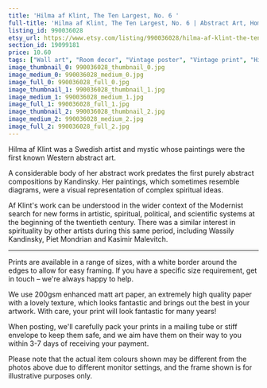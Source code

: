 ```yaml
---
title: 'Hilma af Klint, The Ten Largest, No. 6 '
full-title: 'Hilma af Klint, The Ten Largest, No. 6 | Abstract Art, Home Decor, Fine Art Reproduction | Wall art poster print | Modernist'
listing_id: 990036028
etsy_url: https://www.etsy.com/listing/990036028/hilma-af-klint-the-ten-largest-no-6?utm_source=site&utm_medium=api&utm_campaign=api
section_id: 19099181
price: 10.60
tags: ["Wall art", "Room decor", "Vintage poster", "Vintage print", "High quality print", "Hilma af Klint", "Fine art print", "Swedish", "Spiritual", "Modern art", "Modernism", "Art reproduction", "Nonobjective art"]
image_thumbnail_0: 990036028_thumbnail_0.jpg
image_medium_0: 990036028_medium_0.jpg
image_full_0: 990036028_full_0.jpg
image_thumbnail_1: 990036028_thumbnail_1.jpg
image_medium_1: 990036028_medium_1.jpg
image_full_1: 990036028_full_1.jpg
image_thumbnail_2: 990036028_thumbnail_2.jpg
image_medium_2: 990036028_medium_2.jpg
image_full_2: 990036028_full_2.jpg
---
```

Hilma af Klint was a Swedish artist and mystic whose paintings were the first known Western abstract art. 

A considerable body of her abstract work predates the first purely abstract compositions by Kandinsky. Her paintings, which sometimes resemble diagrams, were a visual representation of complex spiritual ideas.

Af Klint&#39;s work can be understood in the wider context of the Modernist search for new forms in artistic, spiritual, political, and scientific systems at the beginning of the twentieth century. There was a similar interest in spirituality by other artists during this same period, including Wassily Kandinsky, Piet Mondrian and Kasimir Malevitch.

---

Prints are available in a range of sizes, with a white border around the edges to allow for easy framing. If you have a specific size requirement, get in touch – we&#39;re always happy to help.

We use 200gsm enhanced matt art paper, an extremely high quality paper with a lovely texture, which looks fantastic and brings out the best in your artwork. With care, your print will look fantastic for many years!

When posting, we&#39;ll carefully pack your prints in a mailing tube or stiff envelope to keep them safe, and we aim have them on their way to you within 3-7 days of receiving your payment.

Please note that the actual item colours shown may be different from the photos above due to different monitor settings, and the frame shown is for illustrative purposes only.
